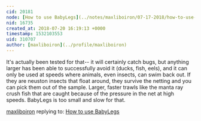 ```yaml
---
cid: 20181
node: [How to use BabyLegs](../notes/maxliboiron/07-17-2018/how-to-use-babylegs)
nid: 16735
created_at: 2018-07-20 16:19:13 +0000
timestamp: 1532103553
uid: 310707
author: [maxliboiron](../profile/maxliboiron)
---
```


It's actually been tested for that-- it will certainly catch bugs, but anything larger has been able to successfully avoid it (ducks, fish, eels), and it can only be used at speeds where animals, even insects, can swim back out. If they are neuston insects that float around, they survive the netting and you can pick them out of the sample. 
Larger, faster trawls like the manta ray crush fish that are caught because of the pressure in the net at high speeds. BabyLegs is too small and slow for that. 

[maxliboiron](../profile/maxliboiron) replying to: [How to use BabyLegs](../notes/maxliboiron/07-17-2018/how-to-use-babylegs)

